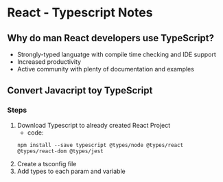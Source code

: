 # React - Typescript Notes

## Why do man React developers use TypeScript?
* Strongly-typed languatge with compile time checking and IDE support
* Increased productivity
* Active community with plenty of documentation and examples

## Convert Javacript toy TypeScript
### Steps
1. Download Typescript to already created React Project
    * code:
    ```
    npm install --save typescript @types/node @types/react @types/react-dom @types/jest
    ```
2. Create a tsconfig file
3. Add types to each param and variable






